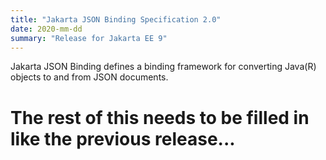 ```yaml
---
title: "Jakarta JSON Binding Specification 2.0"
date: 2020-mm-dd
summary: "Release for Jakarta EE 9"
---
```

Jakarta JSON Binding defines a binding framework for converting Java(R) objects to and from JSON documents.

# The rest of this needs to be filled in like the previous release...
